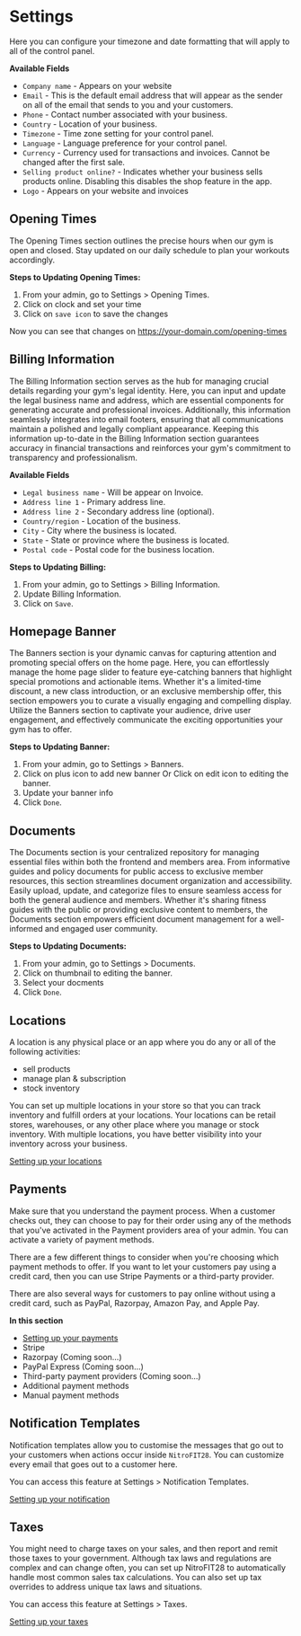 # Settings

Here you can configure your timezone and date formatting that will apply to all of the control panel.

**Available Fields**
-   `Company name` - Appears on your website
-   `Email` - This is the default email address that will appear as the sender on all of the email that sends to you and your customers.
-   `Phone` - Contact number associated with your business.
-   `Country` - Location of your business.
-   `Timezone` - Time zone setting for your control panel.
-   `Language` - Language preference for your control panel.
-   `Currency` - Currency used for transactions and invoices. Cannot be changed after the first sale.
-   `Selling product online?` - Indicates whether your business sells products online. Disabling this disables the shop feature in the app.
-   `Logo` - Appears on your website and invoices

## Opening Times

The Opening Times section outlines the precise hours when our gym is open and closed. Stay updated on our daily schedule to plan your workouts accordingly.

**Steps to Updating Opening Times:**

1.  From your admin, go to Settings > Opening Times.
2.  Click on clock and set your time
3.  Click on `save icon` to save the changes

Now you can see that changes on https://your-domain.com/opening-times

## Billing Information

The Billing Information section serves as the hub for managing crucial details regarding your gym's legal identity. Here, you can input and update the legal business name and address, which are essential components for generating accurate and professional invoices. Additionally, this information seamlessly integrates into email footers, ensuring that all communications maintain a polished and legally compliant appearance. Keeping this information up-to-date in the Billing Information section guarantees accuracy in financial transactions and reinforces your gym's commitment to transparency and professionalism.

**Available Fields**
-   `Legal business name` - Will be appear on Invoice.
-   `Address line 1` - Primary address line.
-   `Address line 2` - Secondary address line (optional).
-   `Country/region` - Location of the business.
-   `City` - City where the business is located.
-   `State` - State or province where the business is located.
-   `Postal code` - Postal code for the business location.

**Steps to Updating Billing:**

1.  From your admin, go to Settings > Billing Information.
2.  Update Billing Information.
3.  Click on `Save`.


## Homepage Banner

The Banners section is your dynamic canvas for capturing attention and promoting special offers on the home page. Here, you can effortlessly manage the home page slider to feature eye-catching banners that highlight special promotions and actionable items. Whether it's a limited-time discount, a new class introduction, or an exclusive membership offer, this section empowers you to curate a visually engaging and compelling display. Utilize the Banners section to captivate your audience, drive user engagement, and effectively communicate the exciting opportunities your gym has to offer.

**Steps to Updating Banner:**

1.  From your admin, go to Settings > Banners.
2.  Click on plus icon to add new banner Or Click on edit icon to editing the banner.
3.  Update your banner info
4.  Click `Done`.

## Documents

The Documents section is your centralized repository for managing essential files within both the frontend and members area. From informative guides and policy documents for public access to exclusive member resources, this section streamlines document organization and accessibility. Easily upload, update, and categorize files to ensure seamless access for both the general audience and members. Whether it's sharing fitness guides with the public or providing exclusive content to members, the Documents section empowers efficient document management for a well-informed and engaged user community.

**Steps to Updating Documents:**

1.  From your admin, go to Settings > Documents.
2.  Click on thumbnail to editing the banner.
3.  Select your docments
4.  Click `Done`.


## Locations
A location is any physical place or an app where you do any or all of the following activities:

-   sell products
-   manage plan & subscription
-   stock inventory

You can set up multiple locations in your store so that you can track inventory and fulfill orders at your locations. Your locations can be retail stores, warehouses, or any other place where you manage or stock inventory. With multiple locations, you have better visibility into your inventory across your business.

[Setting up your locations](/nitrofit28/settings/locations)

## Payments
Make sure that you understand the payment process. When a customer checks out, they can choose to pay for their order using any of the methods that you've activated in the Payment providers area of your admin. You can activate a variety of payment methods.

There are a few different things to consider when you're choosing which payment methods to offer. If you want to let your customers pay using a credit card, then you can use Stripe Payments or a third-party provider.

There are also several ways for customers to pay online without using a credit card, such as PayPal, Razorpay, Amazon Pay, and Apple Pay.

**In this section**

-   [Setting up your payments](/nitrofit28/settings/payments)
-   Stripe
-   Razorpay (Coming soon...)
-   PayPal Express (Coming soon...)
-   Third-party payment providers (Coming soon...)
-   Additional payment methods
-   Manual payment methods


## Notification Templates
Notification templates allow you to customise the messages that go out to your customers when actions occur inside `NitroFIT28`. You can customize every email that goes out to a customer here.

You can access this feature at Settings > Notification Templates.

[Setting up your notification](/nitrofit28/settings/notifications)


##  Taxes
You might need to charge taxes on your sales, and then report and remit those taxes to your government. Although tax laws and regulations are complex and can change often, you can set up NitroFIT28 to automatically handle most common sales tax calculations. You can also set up tax overrides to address unique tax laws and situations.

You can access this feature at Settings > Taxes.

[Setting up your taxes](/nitrofit28/settings/taxes)